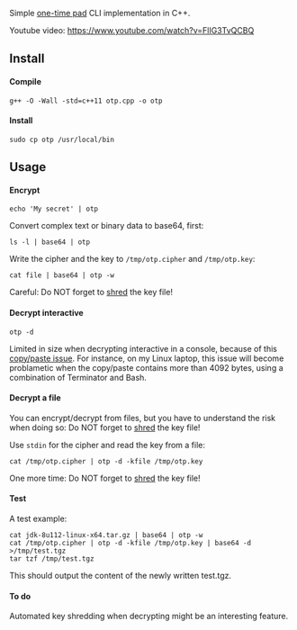 Simple [one-time pad](https://en.wikipedia.org/wiki/One-time_pad) CLI implementation in C++.

Youtube video: https://www.youtube.com/watch?v=FlIG3TvQCBQ

## Install

#### Compile

````
g++ -O -Wall -std=c++11 otp.cpp -o otp
````

#### Install

````
sudo cp otp /usr/local/bin
````

## Usage

#### Encrypt

````
echo 'My secret' | otp
````

Convert complex text or binary data to base64, first:

````
ls -l | base64 | otp
````

Write the cipher and the key to `/tmp/otp.cipher` and `/tmp/otp.key`:

````
cat file | base64 | otp -w
````

Careful: Do NOT forget to [shred](https://en.wikipedia.org/wiki/Shred_(Unix)) the key file!

#### Decrypt interactive

````
otp -d
````

Limited in size when decrypting interactive in a console, because of this
[copy/paste issue](https://stackoverflow.com/questions/22886167/read-a-string-of-length-greater-than-4096-bytes-from-stdin-in-c).
For instance, on my Linux laptop, this issue will become problametic when the copy/paste contains more than 4092 bytes, using a combination of Terminator and Bash.

#### Decrypt a file

You can encrypt/decrypt from files, but you have to understand the risk when doing so:
Do NOT forget to [shred](https://en.wikipedia.org/wiki/Shred_(Unix)) the key file!

Use `stdin` for the cipher and read the key from a file:

````
cat /tmp/otp.cipher | otp -d -kfile /tmp/otp.key
````

One more time: Do NOT forget to [shred](https://en.wikipedia.org/wiki/Shred_(Unix)) the key file!

#### Test

A test example:

````
cat jdk-8u112-linux-x64.tar.gz | base64 | otp -w
cat /tmp/otp.cipher | otp -d -kfile /tmp/otp.key | base64 -d >/tmp/test.tgz
tar tzf /tmp/test.tgz
````

This should output the content of the newly written test.tgz.

#### To do

Automated key shredding when decrypting might be an interesting feature.
